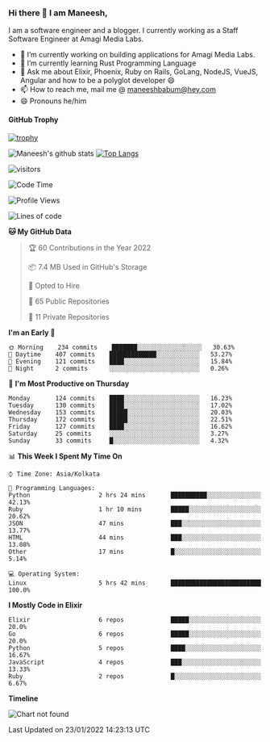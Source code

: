 ### Hi there 👋 I am Maneesh,

I am a software engineer and a blogger. I currently working as a Staff Software Engineer at Amagi Media Labs.


- 🔭 I’m currently working on building applications for Amagi Media Labs.
- 🌱 I’m currently learning Rust Programming Language
- 💬 Ask me about Elixir, Phoenix, Ruby on Rails, GoLang, NodeJS, VueJS, Angular and how to be a polyglot developer 😄
- 📫 How to reach me, mail me @ maneeshbabum@hey.com
- 😄 Pronouns he/him

#### GitHub Trophy
[![trophy](https://github-profile-trophy.vercel.app/?username=mbm-c)](https://github.com/ryo-ma/github-profile-trophy)

![Maneesh's github stats](https://github-readme-stats.vercel.app/api?username=mbm-c&show_icons=true)
[![Top Langs](https://github-readme-stats.vercel.app/api/top-langs/?username=mbm-c)](https://github.com/anuraghazra/github-readme-stats)


![visitors](https://visitor-badge.glitch.me/badge?page_id=maneeshbabu.maneeshbabu)

<!--START_SECTION:waka-->
![Code Time](http://img.shields.io/badge/Code%20Time-435%20hrs%2026%20mins-blue)

![Profile Views](http://img.shields.io/badge/Profile%20Views-2-blue)

![Lines of code](https://img.shields.io/badge/From%20Hello%20World%20I%27ve%20Written-282%20Thousand%20lines%20of%20code-blue)

**🐱 My GitHub Data** 

> 🏆 60 Contributions in the Year 2022
 > 
> 📦 7.4 MB Used in GitHub's Storage 
 > 
> 💼 Opted to Hire
 > 
> 📜 65 Public Repositories 
 > 
> 🔑 11 Private Repositories  
 > 
**I'm an Early 🐤** 

```text
🌞 Morning    234 commits    ███████░░░░░░░░░░░░░░░░░░   30.63% 
🌆 Daytime    407 commits    █████████████░░░░░░░░░░░░   53.27% 
🌃 Evening    121 commits    ████░░░░░░░░░░░░░░░░░░░░░   15.84% 
🌙 Night      2 commits      ░░░░░░░░░░░░░░░░░░░░░░░░░   0.26%

```
📅 **I'm Most Productive on Thursday** 

```text
Monday       124 commits    ████░░░░░░░░░░░░░░░░░░░░░   16.23% 
Tuesday      130 commits    ████░░░░░░░░░░░░░░░░░░░░░   17.02% 
Wednesday    153 commits    █████░░░░░░░░░░░░░░░░░░░░   20.03% 
Thursday     172 commits    █████░░░░░░░░░░░░░░░░░░░░   22.51% 
Friday       127 commits    ████░░░░░░░░░░░░░░░░░░░░░   16.62% 
Saturday     25 commits     ░░░░░░░░░░░░░░░░░░░░░░░░░   3.27% 
Sunday       33 commits     █░░░░░░░░░░░░░░░░░░░░░░░░   4.32%

```


📊 **This Week I Spent My Time On** 

```text
⌚︎ Time Zone: Asia/Kolkata

💬 Programming Languages: 
Python                   2 hrs 24 mins       ██████████░░░░░░░░░░░░░░░   42.13% 
Ruby                     1 hr 10 mins        █████░░░░░░░░░░░░░░░░░░░░   20.62% 
JSON                     47 mins             ███░░░░░░░░░░░░░░░░░░░░░░   13.77% 
HTML                     44 mins             ███░░░░░░░░░░░░░░░░░░░░░░   13.08% 
Other                    17 mins             █░░░░░░░░░░░░░░░░░░░░░░░░   5.14%

💻 Operating System: 
Linux                    5 hrs 42 mins       █████████████████████████   100.0%

```

**I Mostly Code in Elixir** 

```text
Elixir                   6 repos             █████░░░░░░░░░░░░░░░░░░░░   20.0% 
Go                       6 repos             █████░░░░░░░░░░░░░░░░░░░░   20.0% 
Python                   5 repos             ████░░░░░░░░░░░░░░░░░░░░░   16.67% 
JavaScript               4 repos             ███░░░░░░░░░░░░░░░░░░░░░░   13.33% 
Ruby                     2 repos             █░░░░░░░░░░░░░░░░░░░░░░░░   6.67%

```


**Timeline**

![Chart not found](https://raw.githubusercontent.com/mbm-c/mbm-c/master/charts/bar_graph.png) 


 Last Updated on 23/01/2022 14:23:13 UTC
<!--END_SECTION:waka-->

<!--
**maneeshbabu/maneeshbabu** is a ✨ _special_ ✨ repository because its `README.md` (this file) appears on your GitHub profile.

Here are some ideas to get you started:

- 🔭 I’m currently working on ...
- 🌱 I’m currently learning ...
- 👯 I’m looking to collaborate on ...
- 🤔 I’m looking for help with ...
- 💬 Ask me about ...
- 📫 How to reach me: ...
- 😄 Pronouns: ...
- ⚡ Fun fact: ...
-->
